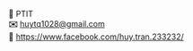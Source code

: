 <p align="left">
  <b>📍</b> PTIT <br>
  <b>✉️</b> <a href="mailto:huytq1028@gmail.com">huytq1028@gmail.com</a> <br>
  <b>🔗</b> <a href="https://www.facebook.com/huy.tran.233232/">https://www.facebook.com/huy.tran.233232/</a> <br>
</p>
